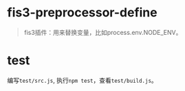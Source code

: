 # fis3-preprocessor-define

> fis3插件：用来替换变量，比如process.env.NODE_ENV。

# test

编写`test/src.js`, 执行`npm test`，查看`test/build.js`。
